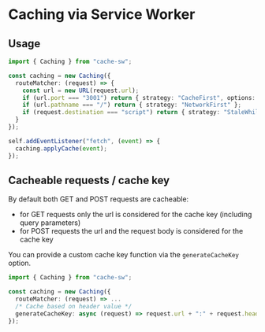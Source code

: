 # Caching via Service Worker

## Usage

```typescript
import { Caching } from "cache-sw";

const caching = new Caching({
  routeMatcher: (request) => {
    const url = new URL(request.url);
    if (url.port === "3001") return { strategy: "CacheFirst", options: { maxAge: 30 } };
    if (url.pathname === "/") return { strategy: "NetworkFirst" };
    if (request.destination === "script") return { strategy: "StaleWhileRevalidate" };
  }
});

self.addEventListener("fetch", (event) => {
  caching.applyCache(event);
});
```

## Cacheable requests / cache key

By default both GET and POST requests are cacheable:
* for GET requests only the url is considered for the cache key (including query parameters)
* for POST requests the url and the request body is considered for the cache key

You can provide a custom cache key function via the ```generateCacheKey``` option.

```typescript
import { Caching } from "cache-sw";

const caching = new Caching({
  routeMatcher: (request) => ...
  /* Cache based on header value */
  generateCacheKey: async (request) => request.url + ":" + request.headers.get("x-my-header")
});
```
